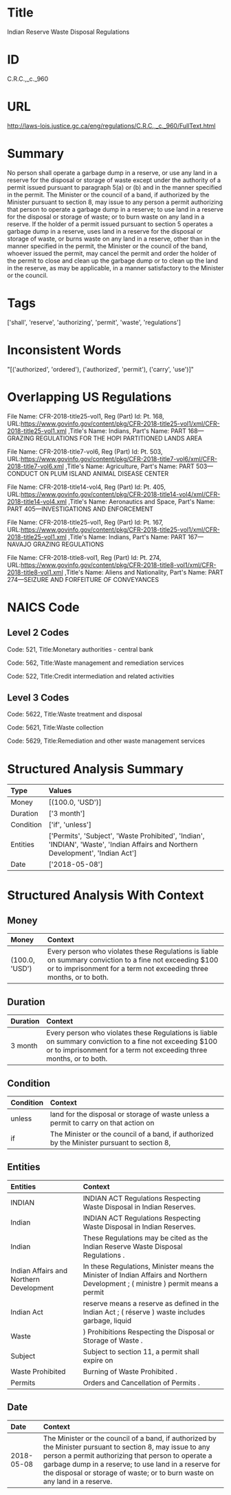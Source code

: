 # Title
Indian Reserve Waste Disposal Regulations


# ID
C.R.C.,_c._960

# URL
http://laws-lois.justice.gc.ca/eng/regulations/C.R.C.,_c._960/FullText.html


# Summary
No person shall operate a garbage dump in a reserve, or use any land in a reserve for the disposal or storage of waste except under the authority of a permit issued pursuant to paragraph 5(a) or (b) and in the manner specified in the permit.
The Minister or the council of a band, if authorized by the Minister pursuant to section 8, may issue to any person a permit authorizing that person to operate a garbage dump in a reserve; to use land in a reserve for the disposal or storage of waste; or to burn waste on any land in a reserve.
If the holder of a permit issued pursuant to section 5 operates a garbage dump in a reserve, uses land in a reserve for the disposal or storage of waste, or burns waste on any land in a reserve, other than in the manner specified in the permit, the Minister or the council of the band, whoever issued the permit, may cancel the permit and order the holder of the permit to close and clean up the garbage dump or to clean up the land in the reserve, as may be applicable, in a manner satisfactory to the Minister or the council.


# Tags
['shall', 'reserve', 'authorizing', 'permit', 'waste', 'regulations']


# Inconsistent Words
"[('authorized', 'ordered'), ('authorized', 'permit'), ('carry', 'use')]"


# Overlapping US Regulations
File Name: CFR-2018-title25-vol1, Reg (Part) Id: Pt. 168, URL:https://www.govinfo.gov/content/pkg/CFR-2018-title25-vol1/xml/CFR-2018-title25-vol1.xml
,Title's Name: Indians, Part's Name: PART 168—GRAZING REGULATIONS FOR THE HOPI PARTITIONED LANDS AREA

File Name: CFR-2018-title7-vol6, Reg (Part) Id: Pt. 503, URL:https://www.govinfo.gov/content/pkg/CFR-2018-title7-vol6/xml/CFR-2018-title7-vol6.xml
,Title's Name: Agriculture, Part's Name: PART 503—CONDUCT ON PLUM ISLAND ANIMAL DISEASE CENTER

File Name: CFR-2018-title14-vol4, Reg (Part) Id: Pt. 405, URL:https://www.govinfo.gov/content/pkg/CFR-2018-title14-vol4/xml/CFR-2018-title14-vol4.xml
,Title's Name: Aeronautics and Space, Part's Name: PART 405—INVESTIGATIONS AND ENFORCEMENT

File Name: CFR-2018-title25-vol1, Reg (Part) Id: Pt. 167, URL:https://www.govinfo.gov/content/pkg/CFR-2018-title25-vol1/xml/CFR-2018-title25-vol1.xml
,Title's Name: Indians, Part's Name: PART 167—NAVAJO GRAZING REGULATIONS

File Name: CFR-2018-title8-vol1, Reg (Part) Id: Pt. 274, URL:https://www.govinfo.gov/content/pkg/CFR-2018-title8-vol1/xml/CFR-2018-title8-vol1.xml
,Title's Name: Aliens and Nationality, Part's Name: PART 274—SEIZURE AND FORFEITURE OF CONVEYANCES




# NAICS Code
## Level 2 Codes
Code: 521, Title:Monetary authorities - central bank

Code: 562, Title:Waste management and remediation services

Code: 522, Title:Credit intermediation and related activities




## Level 3 Codes
Code: 5622, Title:Waste treatment and disposal

Code: 5621, Title:Waste collection

Code: 5629, Title:Remediation and other waste management services







# Structured Analysis Summary
| Type      | Values                                                                                                                           |
|:----------|:---------------------------------------------------------------------------------------------------------------------------------|
| Money     | [(100.0, 'USD')]                                                                                                                 |
| Duration  | ['3 month']                                                                                                                      |
| Condition | ['if', 'unless']                                                                                                                 |
| Entities  | ['Permits', 'Subject', 'Waste Prohibited', 'Indian', 'INDIAN', 'Waste', 'Indian Affairs and Northern Development', 'Indian Act'] |
| Date      | ['2018-05-08']                                                                                                                   |


# Structured Analysis With Context
 


## Money
| Money          | Context                                                                                                                                                                        |
|:---------------|:-------------------------------------------------------------------------------------------------------------------------------------------------------------------------------|
| (100.0, 'USD') | Every person who violates these Regulations is liable on summary conviction to a fine not exceeding $100 or to imprisonment for a term not exceeding three months, or to both. |


## Duration
| Duration   | Context                                                                                                                                                                        |
|:-----------|:-------------------------------------------------------------------------------------------------------------------------------------------------------------------------------|
| 3 month    | Every person who violates these Regulations is liable on summary conviction to a fine not exceeding $100 or to imprisonment for a term not exceeding three months, or to both. |


## Condition
| Condition   | Context                                                                                      |
|:------------|:---------------------------------------------------------------------------------------------|
| unless      | land for the disposal or storage of waste unless a permit to carry on that action on         |
| if          | The Minister or the council of a band,  if authorized by the Minister pursuant to section 8, |


## Entities
| Entities                                | Context                                                                                                                             |
|:----------------------------------------|:------------------------------------------------------------------------------------------------------------------------------------|
| INDIAN                                  | INDIAN  ACT Regulations Respecting Waste Disposal in Indian Reserves.                                                               |
| Indian                                  | INDIAN ACT Regulations Respecting Waste Disposal in  Indian  Reserves.                                                              |
| Indian                                  | These Regulations may be cited as the   Indian  Reserve Waste Disposal Regulations .                                                |
| Indian Affairs and Northern Development | In these Regulations, Minister  means the Minister of  Indian Affairs and Northern Development ; ( ministre ) permit means a permit |
| Indian Act                              | reserve means a reserve as defined in the Indian Act ; ( réserve ) waste includes garbage, liquid                                   |
| Waste                                   | ) Prohibitions Respecting the Disposal or Storage of Waste .                                                                        |
| Subject                                 | Subject to section 11, a permit shall expire on                                                                                     |
| Waste Prohibited                        | Burning of  Waste Prohibited .                                                                                                      |
| Permits                                 | Orders and Cancellation of  Permits .                                                                                               |


## Date
| Date       | Context                                                                                                                                                                                                                                                                                                |
|:-----------|:-------------------------------------------------------------------------------------------------------------------------------------------------------------------------------------------------------------------------------------------------------------------------------------------------------|
| 2018-05-08 | The Minister or the council of a band, if authorized by the Minister pursuant to section 8, may issue to any person a permit authorizing that person to operate a garbage dump in a reserve; to use land in a reserve for the disposal or storage of waste; or to burn waste on any land in a reserve. |



